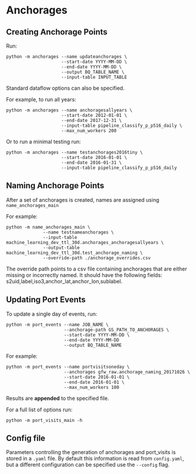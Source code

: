 # Anchorages

## Creating Anchorage Points

Run:
  
    python -m anchorages --name updateanchorages \
                         --start-date YYYY-MM-DD \
                         --end-date YYYY-MM-DD \
                         --output BQ_TABLE_NAME \
                         --input-table INPUT_TABLE

Standard dataflow options can also be specified.

For example, to run all years:

    python -m anchorages --name anchoragesallyears \
                         --start-date 2012-01-01 \
                         --end-date 2017-12-31 \
                         --input-table pipeline_classify_p_p516_daily \
                         --max_num_workers 200

Or to run a minimal testing run:

    python -m anchorages --name testanchorages2016tiny \
                         --start-date 2016-01-01 \
                         --end-date 2016-01-31 \
                         --input-table pipeline_classify_p_p516_daily 


## Naming Anchorage Points

After a set of anchorages is created, names are assigned using `name_anchorages_main`

For example:

    python -m name_anchorages_main \
                  --name testnameanchorages \
                  --input-table machine_learning_dev_ttl_30d.anchorages_anchoragesallyears \
                  --output-table machine_learning_dev_ttl_30d.test_anchorage_naming \
                  --override-path ./anchorage_overrides.csv

The override path points to a csv file containing anchorages that are either missing or incorrectly named.
It should have the following fields: s2uid,label,iso3,anchor_lat,anchor_lon,sublabel.


## Updating Port Events

To update a single day of events, run:

    python -m port_events --name JOB_NAME \
                          --anchorage-path GS_PATH_TO_ANCHORAGES \
                          --start-date YYYY-MM-DD \
                          --end-date YYYY-MM-DD 
                          --output BQ_TABLE_NAME

For example:

    python -m port_events --name portvisitsoneday \
                          --anchorages gfw_raw.anchorage_naming_20171026 \
                          --start-date 2016-01-01 \
                          --end-date 2016-01-01 \
                          --max_num_workers 100

Results are **appended** to the specified file.

For a full list of options run:

    python -m port_visits_main -h


## Config file

Parameters controlling the generation of anchorages and port_visits is stored
in a `.yaml` file. By default this information is read from `config.yaml`, but
a different configuration can be specified use the `--config` flag.


